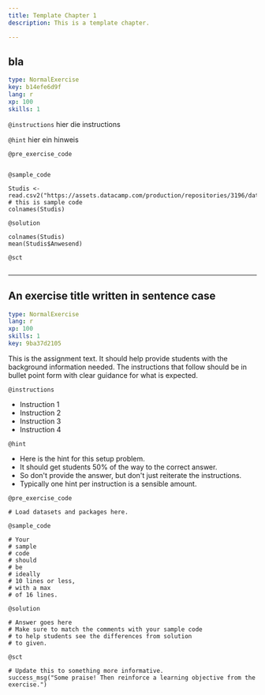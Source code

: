 ```yaml
---
title: Template Chapter 1
description: This is a template chapter.

---
```

## bla

```yaml
type: NormalExercise
key: b14efe6d9f
lang: r
xp: 100
skills: 1
```


`@instructions`
hier die instructions

`@hint`
hier ein hinweis

`@pre_exercise_code`
```{r}

```

`@sample_code`
```{r}
Studis <- read.csv2("https://assets.datacamp.com/production/repositories/3196/datasets/1e5d9ec9fbf68a511b51b513183222dd40447e9a/Studierendenzaehlung.csv",sep=",",skip=1)
# this is sample code
colnames(Studis)
```

`@solution`
```{r}
colnames(Studis)
mean(Studis$Anwesend)
```

`@sct`
```{r}

```
---

## An exercise title written in sentence case

```yaml
type: NormalExercise
lang: r
xp: 100
skills: 1
key: 9ba37d2105
```

This is the assignment text. It should help provide students with the background information needed.
The instructions that follow should be in bullet point form with clear guidance for what is expected.

`@instructions`
- Instruction 1
- Instruction 2
- Instruction 3
- Instruction 4

`@hint`
- Here is the hint for this setup problem. 
- It should get students 50% of the way to the correct answer.
- So don't provide the answer, but don't just reiterate the instructions.
- Typically one hint per instruction is a sensible amount.

`@pre_exercise_code`

```{r}
# Load datasets and packages here.
```

`@sample_code`

```{r}
# Your
# sample
# code
# should
# be
# ideally
# 10 lines or less,
# with a max
# of 16 lines.
```

`@solution`

```{r}
# Answer goes here
# Make sure to match the comments with your sample code
# to help students see the differences from solution
# to given.
```

`@sct`

```{r}
# Update this to something more informative.
success_msg("Some praise! Then reinforce a learning objective from the exercise.")
```
